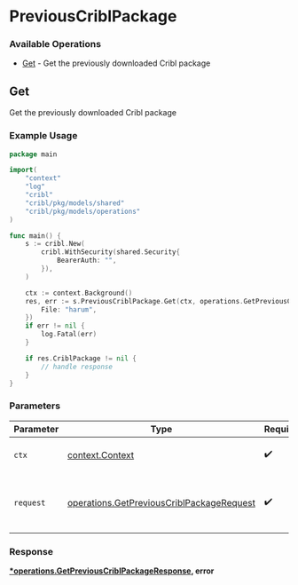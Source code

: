 # PreviousCriblPackage

### Available Operations

* [Get](#get) - Get the previously downloaded Cribl package

## Get

Get the previously downloaded Cribl package

### Example Usage

```go
package main

import(
	"context"
	"log"
	"cribl"
	"cribl/pkg/models/shared"
	"cribl/pkg/models/operations"
)

func main() {
    s := cribl.New(
        cribl.WithSecurity(shared.Security{
            BearerAuth: "",
        }),
    )

    ctx := context.Background()
    res, err := s.PreviousCriblPackage.Get(ctx, operations.GetPreviousCriblPackageRequest{
        File: "harum",
    })
    if err != nil {
        log.Fatal(err)
    }

    if res.CriblPackage != nil {
        // handle response
    }
}
```

### Parameters

| Parameter                                                                                              | Type                                                                                                   | Required                                                                                               | Description                                                                                            |
| ------------------------------------------------------------------------------------------------------ | ------------------------------------------------------------------------------------------------------ | ------------------------------------------------------------------------------------------------------ | ------------------------------------------------------------------------------------------------------ |
| `ctx`                                                                                                  | [context.Context](https://pkg.go.dev/context#Context)                                                  | :heavy_check_mark:                                                                                     | The context to use for the request.                                                                    |
| `request`                                                                                              | [operations.GetPreviousCriblPackageRequest](../../models/operations/getpreviouscriblpackagerequest.md) | :heavy_check_mark:                                                                                     | The request object to use for the request.                                                             |


### Response

**[*operations.GetPreviousCriblPackageResponse](../../models/operations/getpreviouscriblpackageresponse.md), error**

